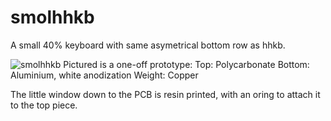 # smolhhkb
A small 40% keyboard with same asymetrical bottom row as hhkb.

![smolhhkb](https://github.com/user-attachments/assets/7d1ec1f9-500b-45bb-9c7e-41f6be9a1ae7)
Pictured is a one-off prototype:
Top: Polycarbonate
Bottom: Aluminium, white anodization
Weight: Copper

The little window down to the PCB is resin printed, with an oring to attach it to the top piece.
